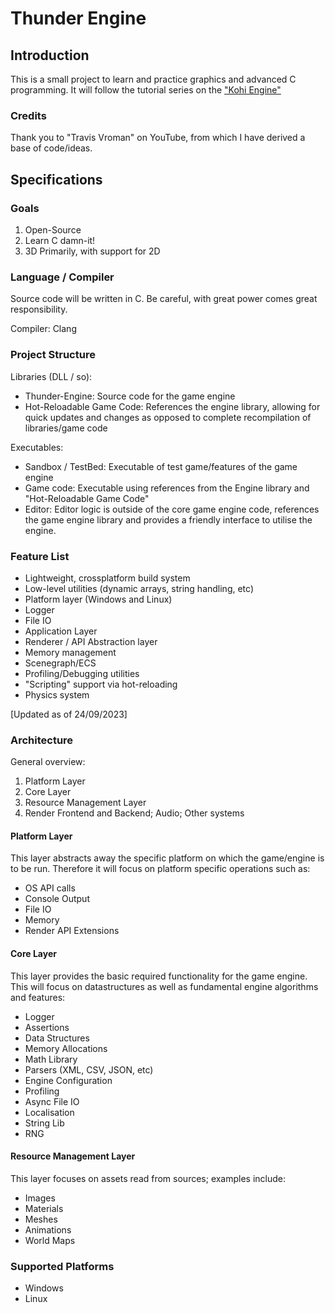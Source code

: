 # Thunder Engine

## Introduction

This is a small project to learn and practice graphics and advanced C programming. It will follow the tutorial series on the ["Kohi Engine"](https://youtube.com/playlist?list=PLv8Ddw9K0JPg1BEO-RS-0MYs423cvLVtj)

### Credits

Thank you to "Travis Vroman" on YouTube, from which I have derived a base of code/ideas.

## Specifications

### Goals

1. Open-Source
2. Learn C damn-it!
3. 3D Primarily, with support for 2D

### Language / Compiler

Source code will be written in C. Be careful, with great power comes great responsibility.

Compiler: Clang

### Project Structure

Libraries (DLL / so): 

- Thunder-Engine: Source code for the game engine
- Hot-Reloadable Game Code: References the engine library, allowing for quick updates and changes as opposed to complete recompilation of libraries/game code

Executables:

- Sandbox / TestBed: Executable of test game/features of the game engine
- Game code: Executable using references from the Engine library and "Hot-Reloadable Game Code"
- Editor: Editor logic is outside of the core game engine code, references the game engine library and provides a friendly interface to utilise the engine.

### Feature List

- Lightweight, crossplatform build system
- Low-level utilities (dynamic arrays, string handling, etc)
- Platform layer (Windows and Linux)
- Logger
- File IO
- Application Layer
- Renderer / API Abstraction layer
- Memory management
- Scenegraph/ECS
- Profiling/Debugging utilities
- "Scripting" support via hot-reloading
- Physics system

[Updated as of 24/09/2023]

### Architecture

General overview:

1. Platform Layer
2. Core Layer
3. Resource Management Layer
4. Render Frontend and Backend; Audio; Other systems

#### Platform Layer

This layer abstracts away the specific platform on which the game/engine is to be run. Therefore it will focus on platform specific operations such as: 

- OS API calls
- Console Output
- File IO
- Memory
- Render API Extensions

#### Core Layer

This layer provides the basic required functionality for the game engine. This will focus on datastructures as well as fundamental engine algorithms and features:

- Logger
- Assertions
- Data Structures
- Memory Allocations
- Math Library
- Parsers (XML, CSV, JSON, etc)
- Engine Configuration
- Profiling
- Async File IO
- Localisation
- String Lib
- RNG

#### Resource Management Layer

This layer focuses on assets read from sources; examples include:

- Images
- Materials
- Meshes
- Animations
- World Maps


### Supported Platforms

- Windows
- Linux
